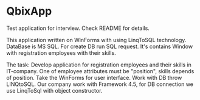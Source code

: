 # QbixApp
Test application for interview. Check README for details.

This application written on WinForms with using LinqToSQL technology. DataBase is MS SQL. For create DB run SQL request.
It's contains Window with registration employees with their skills.

The task:
Develop application for registration employees and their skills in IT-company.
One of employee attributes must be "position", skills depends of position.
Take the WinForms for user interface. Work with DB throw LINQtoSQL.
Our company work with Framework 4.5, for DB connection we use LinqToSql with object constructor.
